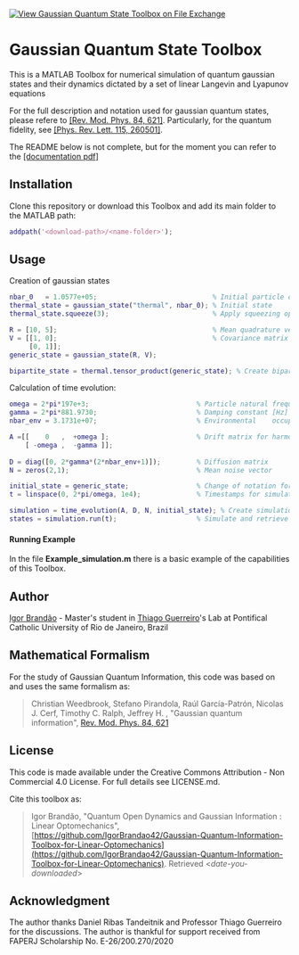 [![View Gaussian Quantum State Toolbox on File Exchange](https://www.mathworks.com/matlabcentral/images/matlab-file-exchange.svg)](https://www.mathworks.com/matlabcentral/fileexchange/87614-quantum-open-dynamics-and-gaussian-information-toolbox)

# Gaussian Quantum State Toolbox

This is a MATLAB Toolbox for numerical simulation of quantum gaussian states and their dynamics dictated by a set of linear Langevin and Lyapunov equations

For the full description and notation used for gaussian quantum states, please refere to [[Rev. Mod. Phys. 84, 621]](https://journals.aps.org/rmp/abstract/10.1103/RevModPhys.84.621). Particularly, for the quantum fidelity, see [[Phys. Rev. Lett. 115, 260501]](https://journals.aps.org/prl/abstract/10.1103/PhysRevLett.115.260501).

The README below is not complete, but for the moment you can refer to the [[documentation pdf]](https://github.com/IgorBrandao42/Quantum-Gaussian-Information-Toolbox/blob/class_update/Documentation__Quantum_Gaussian_Information_Toolbox.pdf)

## Installation

Clone this repository or download this Toolbox and add its main folder to the MATLAB path:

```MATLAB
addpath('<download-path>/<name-folder>');
```

## Usage
 Creation of gaussian states

```MATLAB
nbar_0   = 1.0577e+05;                             % Initial particle occupation number
thermal_state = gaussian_state("thermal", nbar_0); % Initial state
thermal_state.squeeze(3);                          % Apply squeezing operator to gaussian state

R = [10, 5];                                       % Mean quadrature vector
V = [[1, 0];                                       % Covariance matrix
     [0, 1]];
generic_state = gaussian_state(R, V);

bipartite_state = thermal.tensor_product(generic_state); % Create bipartite gaussian state
```

Calculation of time evolution:
```MATLAB
omega = 2*pi*197e+3;                           % Particle natural frequency [Hz]
gamma = 2*pi*881.9730;                         % Damping constant [Hz] at 1.4 mbar pressure
nbar_env = 3.1731e+07;                         % Environmental    occupation number

A =[[    0   ,  +omega ];                      % Drift matrix for harmonic potential
    [ -omega ,  -gamma ]];
        
D = diag([0, 2*gamma*(2*nbar_env+1)]);         % Diffusion matrix
N = zeros(2,1);                                % Mean noise vector

initial_state = generic_state;                 % Change of notation for clarity!
t = linspace(0, 2*pi/omega, 1e4);              % Timestamps for simulation

simulation = time_evolution(A, D, N, initial_state); % Create simulation instance!
states = simulation.run(t);                    % Simulate and retrieve time evolved states (array of gaussian_state instances)   
```

#### Running Example
In the file **Example_simulation.m** there is a basic example of the capabilities of this Toolbox.

## Author
[Igor Brandão](mailto:igorbrandao@aluno.puc-rio.br) - Master's student in [Thiago Guerreiro](mailto:barbosa@puc-rio.br)'s Lab at Pontifical Catholic University of Rio de Janeiro, Brazil

## Mathematical Formalism
For the study of Gaussian Quantum Information, this code was based on and uses the same formalism as:

> Christian Weedbrook, Stefano Pirandola, Raúl García-Patrón, Nicolas J. Cerf, Timothy C. Ralph, Jeffrey H. , "Gaussian quantum information", [Rev. Mod. Phys. 84, 621](https://journals.aps.org/rmp/abstract/10.1103/RevModPhys.84.621)

## License
This code is made available under the Creative Commons Attribution - Non Commercial 4.0 License. For full details see LICENSE.md.

Cite this toolbox as: 
> Igor Brandão, "Quantum Open Dynamics and Gaussian Information : Linear Optomechanics", [https://github.com/IgorBrandao42/Gaussian-Quantum-Information-Toolbox-for-Linear-Optomechanics](https://github.com/IgorBrandao42/Gaussian-Quantum-Information-Toolbox-for-Linear-Optomechanics). Retrieved <*date-you-downloaded*>


## Acknowledgment
The author thanks Daniel Ribas Tandeitnik and Professor Thiago Guerreiro for the discussions. The author is thankful for support received from FAPERJ Scholarship No. E-26/200.270/2020



